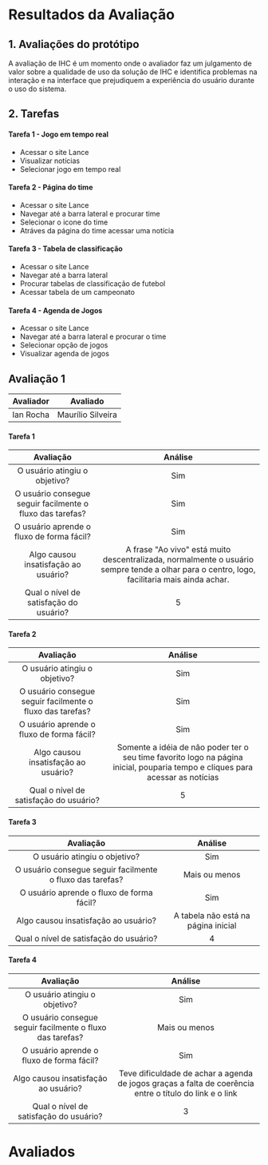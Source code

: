 # Resultados da Avaliação

## 1. Avaliações do protótipo

A avaliação de IHC é um momento onde o avaliador faz um julgamento de valor sobre a qualidade de uso da solução de IHC e identifica problemas na interação e na interface que prejudiquem a experiência do usuário durante o uso do sistema.

## 2. Tarefas

#### Tarefa 1 - Jogo em tempo real
- Acessar o site Lance
- Visualizar notícias
- Selecionar jogo em tempo real

#### Tarefa 2 - Página do time
- Acessar o site Lance
- Navegar até a barra lateral e procurar time
- Selecionar o icone do time
- Atráves da página do time acessar uma notícia

#### Tarefa 3 - Tabela de classificação
- Acessar o site Lance
- Navegar até a barra lateral 
- Procurar tabelas de classificação de futebol
- Acessar tabela de um campeonato

#### Tarefa 4 - Agenda de Jogos
- Acessar o site Lance
- Navegar até a barra lateral e procurar o time
- Selecionar opção de jogos
- Visualizar agenda de jogos

## Avaliação 1
 
| Avaliador | Avaliado |
|  :------: | :------: |
| Ian Rocha | Maurílio Silveira |

#### Tarefa 1

| Avaliação | Análise |
|  :------: | :------: |
|O usuário atingiu o objetivo?| Sim |
|O usuário consegue seguir facilmente o fluxo das tarefas?|Sim |
|O usuário aprende o fluxo de forma fácil?| Sim|
|Algo causou insatisfação ao usuário?| A frase "Ao vivo" está muito descentralizada, normalmente o usuário sempre tende a olhar para o centro, logo, facilitaria mais ainda achar. |
|Qual o nível de satisfação do usuário?| 5 |

#### Tarefa 2

| Avaliação | Análise |
|  :------: | :------: |
|O usuário atingiu o objetivo?| Sim |
|O usuário consegue seguir facilmente o fluxo das tarefas?| Sim|
|O usuário aprende o fluxo de forma fácil?| Sim |
|Algo causou insatisfação ao usuário?| Somente a idéia de não poder ter o seu time favorito logo na página inicial, pouparia tempo e cliques para acessar as notícias|
|Qual o nível de satisfação do usuário?|5 |

#### Tarefa 3

| Avaliação | Análise |
|  :------: | :------: |
|O usuário atingiu o objetivo?| Sim |
|O usuário consegue seguir facilmente o fluxo das tarefas?| Mais ou menos|
|O usuário aprende o fluxo de forma fácil?| Sim |
|Algo causou insatisfação ao usuário?| A tabela não está na página inicial |
|Qual o nível de satisfação do usuário?|4 |


#### Tarefa 4

| Avaliação | Análise |
|  :------: | :------: |
|O usuário atingiu o objetivo?| Sim |
|O usuário consegue seguir facilmente o fluxo das tarefas?| Mais ou menos|
|O usuário aprende o fluxo de forma fácil?| Sim |
|Algo causou insatisfação ao usuário?| Teve dificuldade de achar a agenda de jogos graças a falta de coerência entre o título do link e o link|
|Qual o nível de satisfação do usuário?|3 |

# Avaliados
